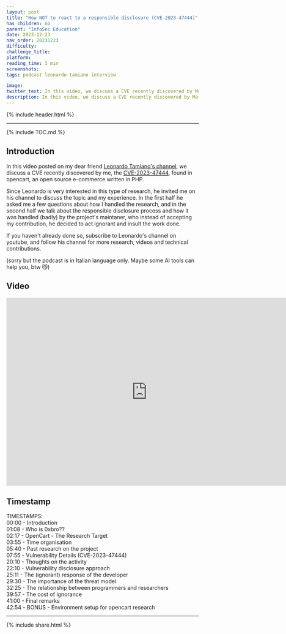 ```yaml
---
layout: post
title: "How NOT to react to a responsible disclosure (CVE-2023-47444)"
has_children: no
parent: "InfoSec Education"
date: 2023-12-23
nav_order: 20231223
difficulty: 
challenge_title: 
platform: 
reading_time: 3 min
screenshots: 
tags: podcast leonardo-tamiano interview

image: 
twitter_text: In this video, we discuss a CVE recently discovered by Mattia (0xbro). The CVE in question is CVE-2023-47444, and was found in opencart, an open source e-commerce written in PHP.
description: In this video, we discuss a CVE recently discovered by Mattia (0xbro). The CVE in question is CVE-2023-47444, and was found in opencart, an open source e-commerce written in PHP.
---
```


{% include header.html %}

***

{% include TOC.md %}

## Introduction
In this video posted on my dear friend [Leonardo Tamiano's channel](https://www.youtube.com/@esadecimale), we discuss a CVE recently discovered by me, the [CVE-2023-47444](http://127.0.0.1:4000/disclosures/disclosed-vulnerabilities/opencart-CVE-2023-47444/), found in opencart, an open source e-commerce written in PHP. 

Since Leonardo is very interested in this type of research, he invited me on his channel to discuss the topic and my experience. In the first half he asked me a few questions about how I handled the research, and in the second half we talk about the responsible disclosure process and how it was handled (badly) by the project's maintaner, who instead of accepting my contribution, he decided to act ignorant and insult the work done.

If you haven't already done so, subscribe to Leonardo's channel on youtube, and follow his channel for more research, videos and technical contributions.

(sorry but the podcast is in Italian language only. Maybe some AI tools can help you, btw 😼)

## Video
<iframe width="736" height="491" src="https://www.youtube.com/embed/JJazYq3PFY4?si=Rhm5GolP7Xtyk4x9" title="YouTube video player" frameborder="0" allow="accelerometer; autoplay; clipboard-write; encrypted-media; gyroscope; picture-in-picture" allowfullscreen></iframe>

## Timestamp

TIMESTAMPS:<br>
00:00 - Introduction<br>
01:08 - Who is 0xbro??<br>
02:17 - OpenCart - The Research Target<br>
03:55 - Time organisation<br>
05:40 - Past research on the project<br>
07:55 - Vulnerability Details (CVE-2023-47444)<br>
20:10 - Thoughts on the activity<br>
22:10 - Vulnerability disclosure approach<br>
25:11 - The (ignorant) response of the developer<br>
29:30 - The importance of the threat model<br>
32:25 - The relationship between programmers and researchers<br>
39:57 - The cost of ignorance<br>
41:00 - Final remarks<br>
42:54 - BONUS - Environment setup for opencart research<br>


***


{% include share.html %}